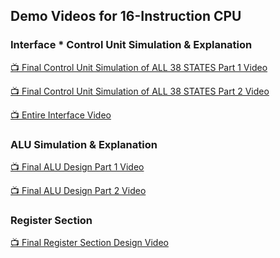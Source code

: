 ##  Demo Videos for 16-Instruction CPU

### Interface * Control Unit Simulation & Explanation

<a href="https://youtu.be/tldhCobWLLM?si=kpvw02uudEip6my0"> 📺 Final Control Unit Simulation of ALL 38 STATES Part 1 Video</a>

<a href="https://youtu.be/caIk9k5OEoo?si=3fppFU6DafxQJQWD"> 📺 Final Control Unit Simulation of ALL 38 STATES Part 2 Video</a>

<a href="https://youtu.be/tEl6ZdSrE20?si=pT5h1qaE-Lyapcyg"> 📺 Entire Interface Video</a>


### ALU Simulation & Explanation

<a href="https://youtu.be/2fkQHV-1_Ps?si=MPkQBgCAZ31UMOVB"> 📺 Final ALU Design Part 1 Video</a>

<a href="https://youtu.be/ht9kUl-aGYE?si=R3EQVlBF0LR5z2Rf"> 📺 Final ALU Design Part 2 Video</a>

### Register Section

<a href="https://youtu.be/KtoRSTeIFhs?si=OQIAR-QkmjJq5xyy"> 📺 Final Register Section Design Video</a>

